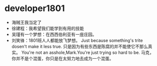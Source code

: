 # developer1801

- 海贼王我当定了
- 徐建程：我希望我们能学到有用的技能
- 吴瑾有一个梦想：在西西伯利亚有一座庄园。
- 刘笑锋：1801班人人都能放飞梦想。
Just because something's trite dosen't make it less true.
只是因为有些东西是陈腐的并不能使它不那么真实。
You're not an asshole,Mark.You're just trying so hard to be.
马克，你并不是个混蛋，你只是在太努力地去成为一个混蛋。
